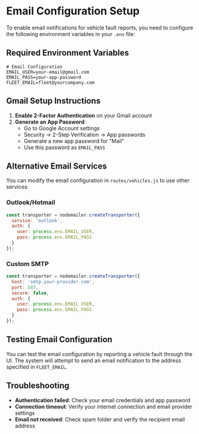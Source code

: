 # Email Configuration Setup

To enable email notifications for vehicle fault reports, you need to configure the following environment variables in your `.env` file:

## Required Environment Variables

```env
# Email Configuration
EMAIL_USER=your-email@gmail.com
EMAIL_PASS=your-app-password
FLEET_EMAIL=fleet@yourcompany.com
```

## Gmail Setup Instructions

1. **Enable 2-Factor Authentication** on your Gmail account
2. **Generate an App Password**:
   - Go to Google Account settings
   - Security → 2-Step Verification → App passwords
   - Generate a new app password for "Mail"
   - Use this password as `EMAIL_PASS`

## Alternative Email Services

You can modify the email configuration in `routes/vehicles.js` to use other services:

### Outlook/Hotmail
```javascript
const transporter = nodemailer.createTransporter({
  service: 'outlook',
  auth: {
    user: process.env.EMAIL_USER,
    pass: process.env.EMAIL_PASS
  }
});
```

### Custom SMTP
```javascript
const transporter = nodemailer.createTransporter({
  host: 'smtp.your-provider.com',
  port: 587,
  secure: false,
  auth: {
    user: process.env.EMAIL_USER,
    pass: process.env.EMAIL_PASS
  }
});
```

## Testing Email Configuration

You can test the email configuration by reporting a vehicle fault through the UI. The system will attempt to send an email notification to the address specified in `FLEET_EMAIL`.

## Troubleshooting

- **Authentication failed**: Check your email credentials and app password
- **Connection timeout**: Verify your internet connection and email provider settings
- **Email not received**: Check spam folder and verify the recipient email address 